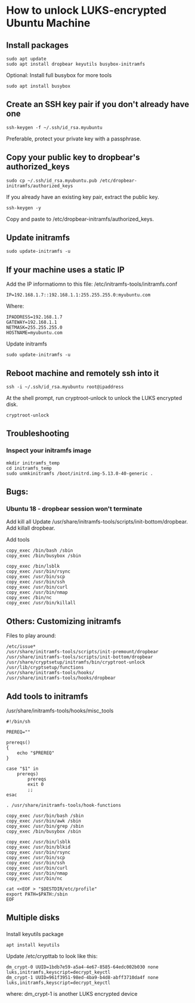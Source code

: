 # How to unlock LUKS-encrypted Ubuntu Machine

## Install packages
```
sudo apt update
sudo apt install dropbear keyutils busybox-initramfs
```

Optional: Install full busybox for more tools
```
sudo apt install busybox
```

## Create an SSH key pair if you don't already have one
```
ssh-keygen -f ~/.ssh/id_rsa.myubuntu
```

Preferable, protect your private key with a passphrase.

## Copy your public key to dropbear's authorized_keys
```
sudo cp ~/.ssh/id_rsa.myubuntu.pub /etc/dropbear-initramfs/authorized_keys
```

If you already have an existing key pair, extract the public key.
```
ssh-keygen -y
```
Copy and paste to /etc/dropbear-initramfs/authorized_keys.

## Update initramfs
```
sudo update-initramfs -u

```

## If your machine uses a static IP

Add the IP informatiomn to this file: /etc/initramfs-tools/initramfs.conf
```
IP=192.168.1.7::192.168.1.1:255.255.255.0:myubuntu.com
```
Where:
```
IPADDRESS=192.168.1.7
GATEWAY=192.168.1.1
NETMASK=255.255.255.0
HOSTNAME=myubuntu.com
```

Update initramfs
```
sudo update-initramfs -u
```

## Reboot machine and remotely ssh into it
```
ssh -i ~/.ssh/id_rsa.myubuntu root@ipaddress
```

At the shell prompt, run cryptroot-unlock to unlock the LUKS encrypted disk.
```
cryptroot-unlock
```

## Troubleshooting

### Inspect your initramfs image
```
mkdir initramfs_temp
cd initramfs_temp
sudo unmkinitramfs /boot/initrd.img-5.13.0-40-generic .
```

## Bugs:

### Ubuntu 18 - dropbear session won't terminate
Add kill all
Update /usr/share/initramfs-tools/scripts/init-bottom/dropbear. Add killall dropbear.

Add tools
```
copy_exec /bin/bash /sbin
copy_exec /bin/busybox /sbin

copy_exec /bin/lsblk
copy_exec /usr/bin/rsync
copy_exec /usr/bin/scp
copy_exec /usr/bin/ssh
copy_exec /usr/bin/curl
copy_exec /usr/bin/nmap
copy_exec /bin/nc
copy_exec /usr/bin/killall
```

## Others: Customizing initramfs

Files to play around:
```
/etc/issue*
/usr/share/initramfs-tools/scripts/init-premount/dropbear
/usr/share/initramfs-tools/scripts/init-bottom/dropbear
/usr/share/cryptsetup/initramfs/bin/cryptroot-unlock
/usr/lib/cryptsetup/functions
/usr/share/initramfs-tools/hooks/
/usr/share/initramfs-tools/hooks/dropbear
```

## Add tools to initramfs
/usr/share/initramfs-tools/hooks/misc_tools
```
#!/bin/sh

PREREQ=""

prereqs()
{
	echo "$PREREQ"
}

case "$1" in
    prereqs)
        prereqs
        exit 0
        ;;
esac

. /usr/share/initramfs-tools/hook-functions

copy_exec /usr/bin/bash /sbin
copy_exec /usr/bin/awk /sbin
copy_exec /usr/bin/grep /sbin
copy_exec /bin/busybox /sbin

copy_exec /usr/bin/lsblk
copy_exec /usr/bin/blkid
copy_exec /usr/bin/rsync
copy_exec /usr/bin/scp
copy_exec /usr/bin/ssh
copy_exec /usr/bin/curl
copy_exec /usr/bin/nmap
copy_exec /usr/bin/nc

cat <<EOF > "$DESTDIR/etc/profile"
export PATH=$PATH:/sbin
EOF
```

## Multiple disks

###
Install keyutils package
```
apt install keyutils
```

Update /etc/crypttab to look like this:
```
dm_crypt-0 UUID=1bdb7e59-a5a4-4e67-8585-64edc002b030 none luks,initramfs,keyscript=decrypt_keyctl
dm_crypt-1 UUID=961f3951-98ed-4ba9-b4d8-abff3710da4f none luks,initramfs,keyscript=decrypt_keyctl
```

where: dm_crypt-1 is another LUKS encrypted device
